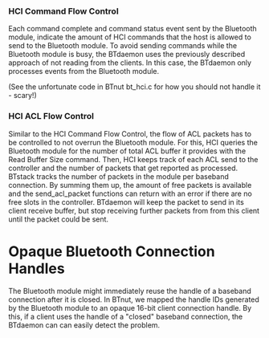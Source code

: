 ### HCI Command Flow Control ###

Each command complete and command status event sent by the Bluetooth module, indicate the amount of HCI commands that the host is allowed to send to the Bluetooth module.
To avoid sending commands while the Bluetooth module is busy, the BTdaemon uses the previously described approach of not reading from the clients. In this case, the BTdaemon only processes events from the Bluetooth module.

(See the unfortunate code in BTnut bt\_hci.c for how you should not handle it - scary!)

### HCI ACL Flow Control ###
Similar to the HCI Command Flow Control, the flow of ACL packets has to be controlled to not overrun the Bluetooth module. For this, HCI queries the Bluetooth module for the number of total ACL buffer it provides with the Read Buffer Size command. Then, HCI keeps track of each ACL send to the controller and the number of packets that get reported as processed. BTstack tracks the number of packets in the module per baseband connection. By summing them up, the amount of free packets is available and the send\_acl\_packet functions can return with an error if there are no free slots in the controller. BTdaemon will keep the packet to send in its client receive buffer, but stop receiving further packets from from this client until the packet could be sent.

# Opaque Bluetooth Connection Handles #

The Bluetooth module might immediately reuse the handle of a baseband connection after it is closed. In BTnut, we mapped the handle IDs generated by the Bluetooth module to an opaque 16-bit client connection handle. By this, if a client uses the handle of a "closed" baseband connection, the BTdaemon can can easily detect the problem.